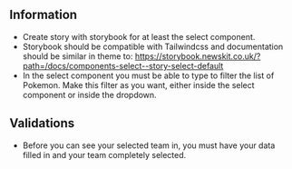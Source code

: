 
## Information

- Create story with storybook for at least the select component.
- Storybook should be compatible with Tailwindcss and documentation should be similar in theme to: https://storybook.newskit.co.uk/?path=/docs/components-select--story-select-default
- In the select component you must be able to type to filter the list of Pokemon. Make this filter as you want, either inside the select component or inside the dropdown.


## Validations
- Before you can see your selected team in, you must have your data filled in and your team completely selected.
